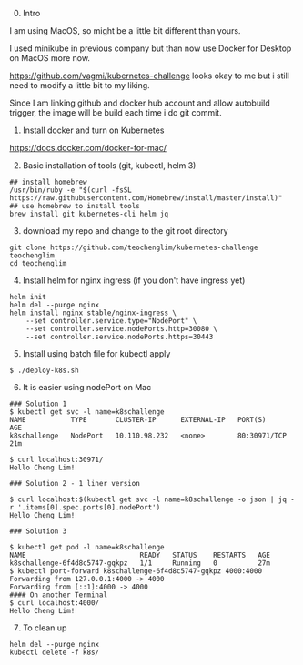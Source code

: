 0. Intro

I am using MacOS, so might be a little bit different than yours.

I used minikube in previous company but than now use Docker for Desktop on MacOS more now.

https://github.com/vagmi/kubernetes-challenge looks okay to me but i still need to modify a little bit to my liking.

Since I am linking github and docker hub account and allow autobuild trigger, the image will be build each time i do git commit.

1. Install docker and turn on Kubernetes

https://docs.docker.com/docker-for-mac/


2. Basic installation of tools (git, kubectl, helm 3)

```shell
## install homebrew
/usr/bin/ruby -e "$(curl -fsSL https://raw.githubusercontent.com/Homebrew/install/master/install)"
## use homebrew to install tools
brew install git kubernetes-cli helm jq

```

3. download my repo and change to the git root directory

```shell
git clone https://github.com/teochenglim/kubernetes-challenge teochenglim
cd teochenglim

```

4. Install helm for nginx ingress (if you don't have ingress yet)

```shell
helm init
helm del --purge nginx
helm install nginx stable/nginx-ingress \
    --set controller.service.type="NodePort" \
    --set controller.service.nodePorts.http=30080 \
    --set controller.service.nodePorts.https=30443

```

5. Install using batch file for kubectl apply

```shell
$ ./deploy-k8s.sh

```

6. It is easier using nodePort on Mac

```shell
### Solution 1
$ kubectl get svc -l name=k8schallenge
NAME           TYPE       CLUSTER-IP      EXTERNAL-IP   PORT(S)        AGE
k8schallenge   NodePort   10.110.98.232   <none>        80:30971/TCP   21m

$ curl localhost:30971/
Hello Cheng Lim!

### Solution 2 - 1 liner version

$ curl localhost:$(kubectl get svc -l name=k8schallenge -o json | jq -r '.items[0].spec.ports[0].nodePort')
Hello Cheng Lim!

### Solution 3

$ kubectl get pod -l name=k8schallenge
NAME                            READY   STATUS    RESTARTS   AGE
k8schallenge-6f4d8c5747-gqkpz   1/1     Running   0          27m
$ kubectl port-forward k8schallenge-6f4d8c5747-gqkpz 4000:4000
Forwarding from 127.0.0.1:4000 -> 4000
Forwarding from [::1]:4000 -> 4000
#### On another Terminal
$ curl localhost:4000/
Hello Cheng Lim!

```

7. To clean up

```shell
helm del --purge nginx
kubectl delete -f k8s/

```
